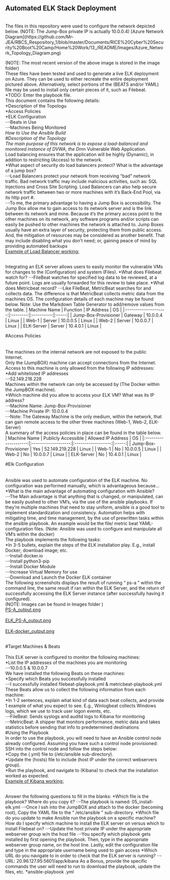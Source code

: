 ## Automated ELK Stack Deployment
<br>
The files in this repository were used to configure the network depicted below.  
(NOTE: The Jump-Box private IP is actually 10.0.0.4)  
[Azure Network Diagram](https://github.com/Mr-JEA/RBCS_Respository_1/blob/master/Documents/RICE%20Cyber%20Security%20Boot%20Camp/Home%20Work/13_/README/Images/Azure_Network_Topology_Diagram.png)  

(NOTE: The most recent version of the above image is stored in the image folder)  
These files have been tested and used to generate a live ELK deployment on Azure. They can be used to either recreate the entire deployment pictured above. Alternatively, select portions of the (BEATS and/or YAML) file may be used to install only certain pieces of it, such as Filebeat.  
*TODO: Enter the playbook file.  
This document contains the following details:  
*Description of the Topologu  
*Access Policies  
*ELK Configuration   
⋅⋅-Beats in Use  
⋅⋅-Machines Being Monitored  
*How to Use the Ansible Build  
#Description of the Topology  
The main purpose of this network is to expose a load-balanced and monitored instance of DVWA, the D*mn Vulnerable Web Application.  
Load balancing ensures that the application will be highly (Dynamic), in addition to restricting (Access) to the network.  
*What aspect of security do load balancers protect? What is the advantage of a jump box?  
⋅⋅-Load Balancers protect your network from receiving “bad” network traffic.  Bad network traffic may include malicious activities, such as: SQL Injections and Cross Site Scripting.  Load Balancers can also help secure network traffic between two or more machines with it’s Back-End Pool, via its http port #.  
⋅⋅-To me, the primary advantage to having a Jump Box is accessibility.  The Jump Box allow me to gain access to its network server and is the link between its network and mine.  Because it’s the primary access point to the other machines on its network, any software programs and/or scripts can easily be pushed to other machines the network is attached to.  Jump Boxes usually have an extra layer of security, protecting them from public access.  And, the mitigation of resources may be considered as another benefit.  That may include disabling what you don’t need; or, gaining peace of mind by providing automated backups  
[Example of Load Balancer working:](https://github.com/Mr-JEA/RBCS_Respository_1/blob/master/Documents/RICE%20Cyber%20Security%20Boot%20Camp/Home%20Work/13_/README/Images/LB-Verify_Setup.png)  

<br>
Integrating an ELK server allows users to easily monitor the vulnerable VMs for changes to the (Configuration) and system (Files).  
*What does Filebeat watch for?  
⋅⋅-FileBeat watches for specified log data to be reviewed, at a future point.  Logs are usually forwarded for this review to take place.  
*What does Metricbeat record?  
⋅⋅-Like FileBeat, MetricBeat searches for and collects data.  The difference is that MetricBeat collects metric data from the machines OS.    
The configuration details of each machine may be found below. Note: Use the Markdown Table Generator to add/remove values from the table.  
|     Machine Name     | Function | IP Address |   OS  |
|:--------------------:|:--------:|:----------:|:-----:|
| Jump-Box-Provisioner |  Gateway |  10.0.0.4  | Linux |
|         Web-1        |  Server  |  10.0.0.5  | Linux |
|         Web-2        |  Server  |  10.0.0.7  | Linux |
|      ELK-Server      |  Server  |  10.4.0.1  | Linux |


#Access Policies  
<br>
<br>
The machines on the internal network are not exposed to the public Internet.  
Only the (JumpBOX) machine can accept connections from the Internet. Access to this machine is only allowed from the following IP addresses:  
*Add whitelisted IP addresses  
⋅⋅-52.149.218.228  
Machines within the network can only be accessed by (The Docker within the JumpBOX machine).  
*Which machine did you allow to access your ELK VM? What was its IP address?  
⋅⋅-Machine Name: 	Jump-Box-Provisioner  
⋅⋅-Machine Private IP:	10.0.0.4  
⋅⋅-Note: The Gateway Machine is the only medium, within the network, that can gain remote access to the other three machines (Web-1, Web-2, ELK-Server)  
A summary of the access policies in place can be found in the table below.  
|     Machine Name     | Publicly Accessible | Allowed IP Address |   OS  |
|:--------------------:|:-------------------:|:------------------:|:-----:|
| Jump-Box-Provisioner |         Yes         |   52.149.219.228   | Linux |
|         Web-1        |          No         |      10.0.0.5      | Linux |
|         Web-2        |          No         |      10.0.0.7      | Linux |
|      ELK-Server      |          No         |      10.4.0.1      | Linux |





#Elk Configuration  
<br>
<br>
Ansible was used to automate configuration of the ELK machine. No configuration was performed manually, which is advantageous because...  
*What is the main advantage of automating configuration with Ansible?  
⋅⋅-The Main advantage is that anything that is changed, or manipulated, can be easily pushed to other VM’s, via the use of the ansible playbooks.  If they’re multiple machines that need to stay uniform, ansible is a good tool to implement standardization and consistency.  Automation helps with mitigating time, and time management, by the use of prewritten tasks within the ansible playbook.  An example would be the file/ metric beat YAML-configuration files.  (Note: Ansible was used to configure and manipulate all VM’s within the docker)  
The playbook implements the following tasks:  
*In 3-5 bullets, explain the steps of the ELK installation play. E.g., install Docker; download image; etc.  
⋅⋅-Install docker.io  
⋅⋅-Install python3-pip  
⋅⋅-Install Docker Module  
⋅⋅-Increase Virtual Memory for use   
⋅⋅-Download and Launch the Docker ELK container  
The following screenshots displays the result of running “ ps-a ” within the command line, the same result if ran within the ELK Server, and the return of successfully accessing the ELK Server instance (after successfully having it configured).  
(NOTE:	Images can be found in Images folder	)  
[PS-A_output.png](https://github.com/Mr-JEA/RBCS_Respository_1/blob/master/Documents/RICE%20Cyber%20Security%20Boot%20Camp/Home%20Work/13_/README/Images/PS-A_output.png)  
<br>
[ELK_PS-A_output.png](https://github.com/Mr-JEA/RBCS_Respository_1/blob/master/Documents/RICE%20Cyber%20Security%20Boot%20Camp/Home%20Work/13_/README/Images/ELK_PS-A_output.png)  
 <br>
[ELK-docker_output.png](https://github.com/Mr-JEA/RBCS_Respository_1/blob/master/Documents/RICE%20Cyber%20Security%20Boot%20Camp/Home%20Work/13_/README/Images/ELK-docker_output.png)  
<br>

 
#Target Machines & Beats  
<br>
This ELK server is configured to monitor the following machines:  
*List the IP addresses of the machines you are monitoring  
⋅⋅-10.0.0.5 & 10.0.0.7  
We have installed the following Beats on these machines:  
*Specify which Beats you successfully installed  
⋅⋅-I successfully installed filebeat-playbook.yml & metricbeat-playbook.yml  
These Beats allow us to collect the following information from each machine:  
*In 1-2 sentences, explain what kind of data each beat collects, and provide 1 example of what you expect to see. E.g., Winlogbeat collects Windows logs, which we use to track user logon events, etc.  
⋅⋅-FileBeat:	Sends syslogs and auditd logs to Kibana for monitoring  
⋅⋅-MetricBeat:	A shipper that monitors performance, metric data and takes statistics before sending that info to predetermined destinations  
#Using the Playbook  
In order to use the playbook, you will need to have an Ansible control node already configured. Assuming you have such a control node provisioned:  
SSH into the control node and follow the steps below:  
*Copy the (.yml) file to (/etc/ansible sub-directory).  
*Update the (hosts) file to include (host IP under the correct webservers group).  
*Run the playbook, and navigate to (Kibana) to check that the installation worked as expected.  
[Example of Kibana working:](https://github.com/Mr-JEA/RBCS_Respository_1/blob/master/Documents/RICE%20Cyber%20Security%20Boot%20Camp/Home%20Work/13_/README/Images/filebeat_Kibana_VerifyIncomingData.png)  
 

<br>
Answer the following questions to fill in the blanks:  
*Which file is the playbook? Where do you copy it?  
⋅⋅-The playbook is named:	05_install-elk.yml  
⋅⋅-Once I ssh into the JumpBOX and attach to the docker (becoming root), Copy the YAML file to the “ /etc/ansible ” sub-directory.  
*Which file do you update to make Ansible run the playbook on a specific machine? How do I specify which machine to install the ELK server on versus which to install Filebeat on?  
⋅⋅-Update the host private IP under the appropriate webserver group w/n the host file  
⋅⋅-You specify which playbook gets installed by first opening the playbook.  Then, type in the appropriate webserver group name, on the host line.  Lastly, edit the configuration file and type in the appropriate username being used to gain access  
*Which URL do you navigate to in order to check that the ELK server is running?  
⋅⋅-URL:	20.96.127.95:5601/app/kibana  
As a Bonus, provide the specific commands the user will need to run to download the playbook, update the files, etc.  
*ansible-playbook <YAML_File_Name>.yml  

